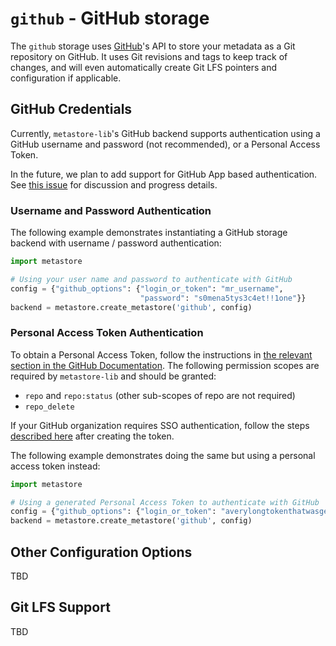 # `github` - GitHub storage

The `github` storage uses [GitHub](https://github.com)'s API to store your 
metadata as a Git repository on GitHub. It uses Git revisions and tags to
keep track of changes, and will even automatically create Git LFS pointers
and configuration if applicable. 

## GitHub Credentials

Currently, `metastore-lib`'s GitHub backend supports authentication using 
a GitHub username and password (not recommended), or a Personal Access Token. 

In the future, we plan to add support for GitHub App based authentication. See
[this issue](https://github.com/datopian/metastore-lib/issues/18) for discussion
and progress details. 

### Username and Password Authentication

The following example demonstrates instantiating a GitHub storage backend with
username / password authentication:

```python
import metastore

# Using your user name and password to authenticate with GitHub 
config = {"github_options": {"login_or_token": "mr_username",
                             "password": "s0mena5tys3c4et!!1one"}}
backend = metastore.create_metastore('github', config) 
```

### Personal Access Token Authentication

To obtain a Personal Access Token, follow the instructions in 
[the relevant section in the GitHub Documentation](https://docs.github.com/en/github/authenticating-to-github/creating-a-personal-access-token).
The following permission scopes are required by `metastore-lib` and should be 
granted:

* `repo` and `repo:status` (other sub-scopes of repo are not required)
* `repo_delete`

If your GitHub organization requires SSO authentication, follow the steps
[described here](https://docs.github.com/en/github/authenticating-to-github/authorizing-a-personal-access-token-for-use-with-saml-single-sign-on)
after creating the token.

The following example demonstrates doing the same but using a personal access
token instead:

```python
import metastore

# Using a generated Personal Access Token to authenticate with GitHub 
config = {"github_options": {"login_or_token": "averylongtokenthatwasgeneratedespeciallyforthis"}}
backend = metastore.create_metastore('github', config) 
```
 
## Other Configuration Options

TBD 

## Git LFS Support

TBD